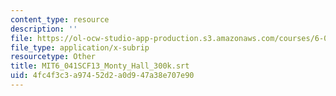 ```yaml
---
content_type: resource
description: ''
file: https://ol-ocw-studio-app-production.s3.amazonaws.com/courses/6-041sc-probabilistic-systems-analysis-and-applied-probability-fall-2013/4fc4f3c3a97452d2a0d947a38e707e90_MIT6_041SCF13_Monty_Hall_300k.vtt
file_type: application/x-subrip
resourcetype: Other
title: MIT6_041SCF13_Monty_Hall_300k.srt
uid: 4fc4f3c3-a974-52d2-a0d9-47a38e707e90
---
```

